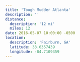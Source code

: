 ```yaml
---
title: 'Tough Mudder Atlanta'
description: ''
distance:
  description: '12 mi'
  miles: 12
date: 2016-05-07 10:00:00 -0500
location:
  description: 'Fairburn, GA'
  latitude: 33.6357439
  longitude: -84.7109359
---
```

